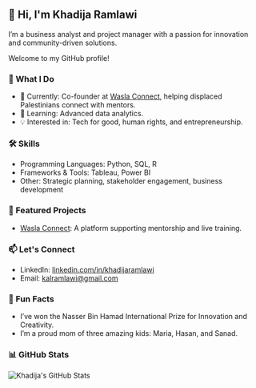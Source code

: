 ## 👋 Hi, I'm Khadija Ramlawi

I’m a business analyst and project manager with a passion for innovation and community-driven solutions.

Welcome to my GitHub profile!

### 💼 What I Do

- 🚀 Currently: Co-founder at [Wasla Connect](https://waslaconnect.com), helping displaced Palestinians connect with mentors.
- 🌱 Learning: Advanced data analytics.
- 💡 Interested in: Tech for good, human rights, and entrepreneurship.

### 🛠 Skills

- Programming Languages: Python, SQL, R
- Frameworks & Tools: Tableau, Power BI
- Other: Strategic planning, stakeholder engagement, business development

### 🌟 Featured Projects

- [Wasla Connect](https://github.com/waslaconnect): A platform supporting mentorship and live training.

### 📫 Let's Connect

- LinkedIn: [linkedin.com/in/khadijaramlawi](https://linkedin.com/in/khadijaramlawi)
- Email: <kalramlawi@gmail.com>

### 🌟 Fun Facts

- I’ve won the Nasser Bin Hamad International Prize for Innovation and Creativity.
- I’m a proud mom of three amazing kids: Maria, Hasan, and Sanad.

### 📊 GitHub Stats

![Khadija's GitHub Stats](https://github-readme-stats.vercel.app/api?username=khadijaramlawi&show_icons=true&theme=radical)
